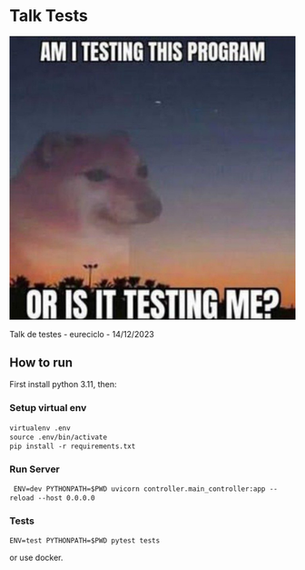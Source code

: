 Talk Tests
==========

![Testing Me](https://raw.githubusercontent.com/eureciclo/test-talk/main/test-meme.jpg)

Talk de testes - eureciclo - 14/12/2023


How to run
----------

First install python 3.11, then:

### Setup virtual env

```
virtualenv .env
source .env/bin/activate
pip install -r requirements.txt
```

### Run Server

```
 ENV=dev PYTHONPATH=$PWD uvicorn controller.main_controller:app --reload --host 0.0.0.0
```

### Tests

```
ENV=test PYTHONPATH=$PWD pytest tests
```

or use docker.
